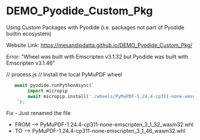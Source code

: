 # DEMO_Pyodide_Custom_Pkg
Using Custom Packages with Pyodide (i.e. packages not part of Pyodide builtin ecosystem)

Website Link: https://mesandipdatta.github.io/DEMO_Pyodide_Custom_Pkg/


Error: "Wheel was built with Emscripten v3.1.32 but Pyodide was built with Emscripten v3.1.46"

// process.js
// Install the local PyMuPDF wheel
```python
   await pyodide.runPythonAsync(`
        import micropip
        await micropip.install('./wheels/PyMuPDF-1.24.4-cp311-none-emscripten_3_1_46_wasm32.whl')
    `);
```

Fix - Just renamed the file 
- FROM -->  PyMuPDF-1.24.4-cp311-none-emscripten_3_1_32_wasm32.whl
- TO --> PyMuPDF-1.24.4-cp311-none-emscripten_3_1_46_wasm32.whl
 
